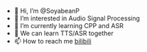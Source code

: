 - 👋 Hi, I’m @SoyabeanP
- 👀 I’m interested in Audio Signal Processing
- 🌱 I’m currently learning CPP and ASR
- 💞️ We can learn TTS/ASR together
- 📫 How to reach me [bilibili](https://space.bilibili.com/480578373/)

<!---
SoyabeanP/SoyabeanP is a ✨ special ✨ repository because its `README.md` (this file) appears on your GitHub profile.
You can click the Preview link to take a look at your changes.
--->

